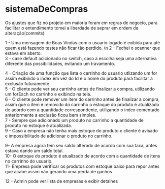 # sistemaDeCompras
Os ajustes que fiz no projeto em maioria foram em regras de negocio, para facilitar o entendimento tomei a liberdade de seprar em ordem de alteração(commits)

1 - Uma mensagem de Boas Vindas com o usuario logado é exibida para até quem está fazendo testes não ficar tão perdido. \n
2 - Fechei o scanner que estava em aberto. <br>
3 - case default adicionado no switch, caso a escolha seja uma alternativa diferente das possibilidades, evitando um travamento. <br>

4 - Criação de uma função que lista o carrinho do usuario utlizando um for assim exibindo o index em vez do Id e o nome do produto para facilitar a exclusão futuramente. <br>
5 - O cliente pode ver seu carrinho antes de finalizar a compra, utilizando um forEach no carrinho e exibindo na tela. <br>
6 - O cliente pode remover um item do carrinho antes de finalizar a compra, assim que o item é removido do carrinho o estoque do produto é atualizado de acordo com a quantidade correspondente, utilizando o index comentado anteriormente a exclusão ficou bem simples. <br>
7 - Sempre que adicionado um produto no carrinho a quantidade de produto no estoque é atualizada. <br>
9 - Caso a empresa não tenha mais estoque do produto o cliente é avisado e impossibilitado de adicionar o produto no carrinho. <br>

9- A empresa agora tem seu saldo alterado de acordo com sua taxa, antes estava dando um saldo total. <br>
10- O estoque do produto é atualizado de acordo com a quantidade de itens no carrinho do usuario. <br>
11- Empresa pode verificar os produtos com estoque baixo para repor antes que acabe assim não gerando uma perda de ganhos <br>

12 - Admin pode ver lista de empresas e exibir detalhes
